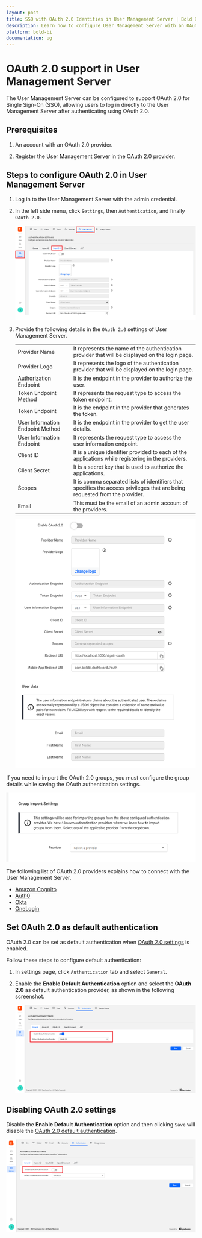 ```yaml
---
layout: post
title: SSO with OAuth 2.0 Identities in User Management Server | Bold BI
description: Learn how to configure User Management Server with an OAuth 2.0 identity provider for Single Sign-On authentication using OAuth 2.0.
platform: bold-bi
documentation: ug
---
```


# OAuth 2.0 support in User Management Server

The User Management Server can be configured to support OAuth 2.0 for Single Sign-On (SSO), allowing users to log in directly to the User Management Server after authenticating using OAuth 2.0.

## Prerequisites

1. An account with an OAuth 2.0 provider.

2. Register the User Management Server in the OAuth 2.0 provider.

## Steps to configure OAuth 2.0 in User Management Server

1. Log in to the User Management Server with the admin credential.

2. In the left side menu, click `Settings`, then `Authentication`, and finally `OAuth 2.0`.

    ![Authentication OAuth settings](/static/assets/multi-tenancy/images/oauth-setting-page.png)

4. Provide the following details in the `OAuth 2.0` settings of User Management Server.

    <table>

    <tr>
    <td>Provider Name</td>
    <td>It represents the name of the authentication provider that will be displayed on the login page.</td>
    </tr>

    <tr>
    <td>Provider Logo</td>
    <td>It represents the logo of the authentication provider that will be displayed on the login page.</td>
    </tr>

    <tr>
    <td>Authorization Endpoint</td>
    <td>It is the endpoint in the provider to authorize the user.</td>
    </tr>

    <tr>
    <td>Token Endpoint Method</td>
    <td>It represents the request type to access the token endpoint.</td>
    </tr>

    <tr>
    <td>Token Endpoint</td>
    <td>It is the endpoint in the provider that generates the token.</td>
    </tr>

    <tr>
    <td>User Information Endpoint Method</td>
    <td>It is the endpoint in the provider to get the user details.</td>
    </tr>

    <tr>
    <td>User Information Endpoint</td>
    <td>It represents the request type to access the user information endpoint.</td>
    </tr>

    <tr>
    <td>Client ID</td>
    <td>It is a unique identifier provided to each of the applications while registering in the providers.</td>
    </tr>

    <tr>
    <td>Client Secret</td>
    <td>It is a secret key that is used to authorize the applications.</td>
    </tr>

    <tr>
    <td>Scopes</td>
    <td>It is comma separated lists of identifiers that specifies the access privileges that are being requested from the provider.</td>
    </tr>

    <tr>
    <td>Email</td>
    <td>This must be the email of an admin account of the providers.</td>
    </tr>

    </table>

    ![OAuth settings](/static/assets/multi-tenancy/images/oauth-setting-configuration.png)

If you need to import the OAuth 2.0 groups, you must configure the group details while saving the OAuth authentication settings.

  ![OAuth setting provider option](/static/assets/multi-tenancy/images/oauth-setting-provider-option.png)

The following list of OAuth 2.0 providers explains how to connect with the User Management Server. 

* [Amazon Cognito](/security-configuration/single-sign-on/oauth-2.0-support/amazon-cognito/)
* [Auth0](/security-configuration/single-sign-on/oauth-2.0-support/auth0/)
* [Okta](/security-configuration/single-sign-on/oauth-2.0-support/okta/)
* [OneLogin](/security-configuration/single-sign-on/oauth-2.0-support/onelogin/)

## Set OAuth 2.0 as default authentication
OAuth 2.0 can be set as default authentication when [OAuth 2.0 settings](/multi-tenancy/site-administration/authentication/oauth-2.0-support/#steps-to-configure-oauth-2.0-in-user-management-server) is enabled.

Follow these steps to configure default authentication:

1. In settings page, click `Authentication` tab and select `General`.

2. Enable the **Enable Default Authentication** option and select the **OAuth 2.0** as default authentication provider, as shown in the following screenshot.

    ![Enable OAuth Default Authentication](/static/assets/multi-tenancy/images/default-oauth.png)

## Disabling OAuth 2.0 settings

Disable the **Enable Default Authentication** option and then clicking `Save` will disable the [OAuth 2.0 default authentication](/multi-tenancy/site-administration/authentication/oauth-2.0-support/#set-oauth-2.0-as-default-authentication).

![Disable Default Authentication](/static/assets/multi-tenancy/images/oauth-default-authentication.png)
